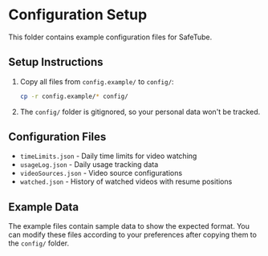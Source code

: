 # Configuration Setup

This folder contains example configuration files for SafeTube.

## Setup Instructions

1. Copy all files from `config.example/` to `config/`:
   ```bash
   cp -r config.example/* config/
   ```

2. The `config/` folder is gitignored, so your personal data won't be tracked.

## Configuration Files

- `timeLimits.json` - Daily time limits for video watching
- `usageLog.json` - Daily usage tracking data
- `videoSources.json` - Video source configurations
- `watched.json` - History of watched videos with resume positions

## Example Data

The example files contain sample data to show the expected format. You can modify these files according to your preferences after copying them to the `config/` folder. 